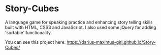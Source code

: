 # Story-Cubes
A language game for speaking practice and enhancing story telling skills built with HTML, CSS3 and JavaScript. 
I also used some jQuery for adding 'sortable' functionality.

You can see this project here: https://darius-maximus-girl.github.io/Story-Cubes/
